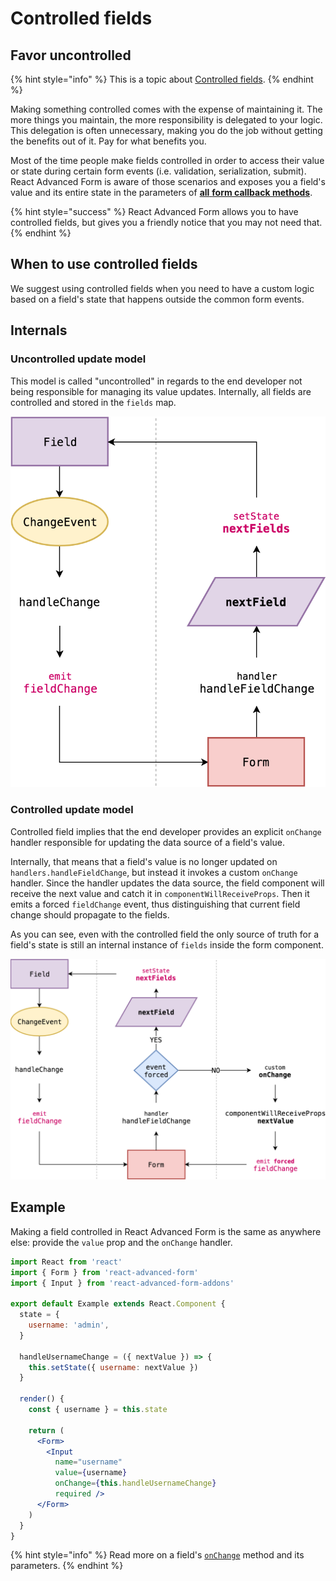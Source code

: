 # Controlled fields

## Favor uncontrolled

{% hint style="info" %}
This is a topic about [Controlled fields](https://reactjs.org/docs/forms.html#controlled-components).
{% endhint %}

Making something controlled comes with the expense of maintaining it. The more things you maintain, the more responsibility is delegated to your logic. This delegation is often unnecessary, making you do the job without getting the benefits out of it. Pay for what benefits you.

Most of the time people make fields controlled in order to access their value or state during certain form events \(i.e. validation, serialization, submit\). React Advanced Form is aware of those scenarios and exposes you a field's value and its entire state in the parameters of [**all** **form callback methods**](../components/form/callbacks/).

{% hint style="success" %}
React Advanced Form allows you to have controlled fields, but gives you a friendly notice that you may not need that.
{% endhint %}

## When to use controlled fields

We suggest using controlled fields when you need to have a custom logic based on a field's state that happens outside the common form events.

## Internals

### Uncontrolled update model

This model is called "uncontrolled" in regards to the end developer not being responsible for managing its value updates. Internally, all fields are controlled and stored in the `fields` map.

![Digram illustrates uncontrolled field update model.](../.gitbook/assets/raf-update-model-1.png)

### Controlled update model

Controlled field implies that the end developer provides an explicit `onChange` handler responsible for updating the data source of a field's value.

Internally, that means that a field's value is no longer updated on `handlers.handleFieldChange`, but instead it invokes a custom `onChange` handler. Since the handler updates the data source, the field component will receive the next value and catch it in `componentWillReceiveProps`. Then it emits a forced `fieldChange` event, thus distinguishing that current field change should propagate to the fields.

As you can see, even with the controlled field the only source of truth for a field's state is still an internal instance of `fields` inside the form component.

![Diagram illustrates controlled field update model.](../.gitbook/assets/raf-update-model-page-2-1.png)

## Example

Making a field controlled in React Advanced Form is the same as anywhere else: provide the `value` prop and the `onChange` handler.

```jsx
import React from 'react'
import { Form } from 'react-advanced-form'
import { Input } from 'react-advanced-form-addons'

export default Example extends React.Component {
  state = {
    username: 'admin',
  }
  
  handleUsernameChange = ({ nextValue }) => {
    this.setState({ username: nextValue })
  }
  
  render() {
    const { username } = this.state
    
    return (
      <Form>
        <Input
          name="username"
          value={username}
          onChange={this.handleUsernameChange}
          required />
      </Form>
    )
  }
}
```

{% hint style="info" %}
Read more on a field's [`onChange`](../components/field/callbacks/on-change.md) method and its parameters.
{% endhint %}

